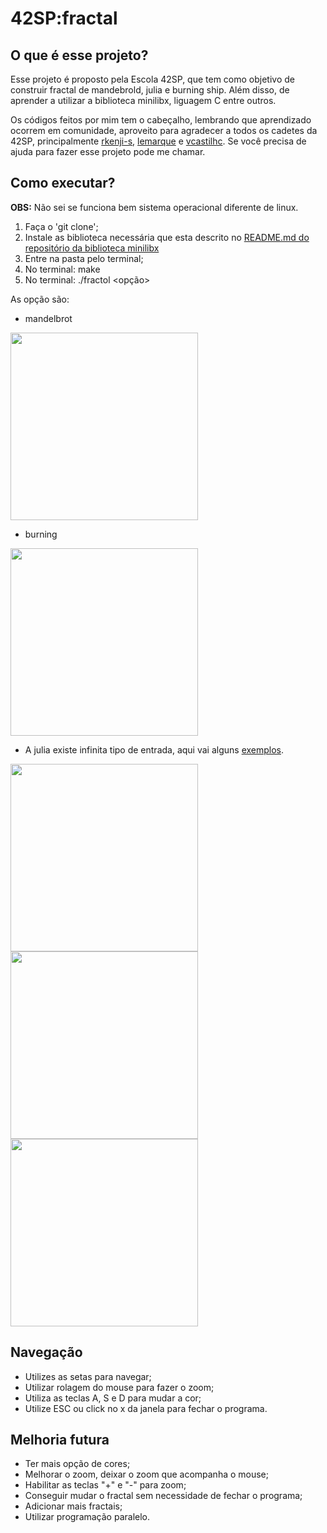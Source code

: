 # 42SP:fractal 


## O que é esse projeto?

Esse projeto é proposto pela Escola 42SP, que tem como objetivo de construir fractal de mandebrold, julia e burning ship. Além disso, de aprender a utilizar a biblioteca minilibx, liguagem C entre outros. 


Os códigos feitos por mim tem o cabeçalho, lembrando que aprendizado ocorrem em comunidade, aproveito para agradecer a todos os cadetes da 42SP, principalmente  [rkenji-s](https://github.com/RKS0205), [lemarque]( https://github.com/leticia-marques )  e [vcastilhc](https://github.com/vcastilh ). Se você precisa de ajuda para fazer esse projeto pode me chamar. 


## Como executar?

**OBS:**  Não sei se funciona bem sistema operacional diferente de  linux.
1. Faça o 'git clone';
2. Instale as biblioteca necessária que esta descrito no  [README.md do repositório da biblioteca minilibx](https://github.com/42Paris/minilibx-linux)
3.  Entre na pasta pelo terminal; 
4. No terminal:  make
5.  No terminal: ./fractol  <opção>

As opção são:
 - mandelbrot 
 
  <img src= "./gif/mandelbrot.gif"  width="300" height="300" />
  
 - burning 

  <img src= "./gif/burning.gif"  width="300" height="300" />
  
 - A julia existe infinita tipo de entrada, aqui vai alguns  [exemplos](https://foul-iridium-45f.notion.site/Julia-Exemplo-8858fb50e7db4cada188e02d2eef8fb8).  
  
 <img src= "./gif/julia1.gif"  width="300" height="300"/>
 <img src= "./gif/julia2.gif"  width="300" height="300"/>
 <img src= "./gif/julia3.gif"  width="300" height="300"/>
 
## Navegação 

 - Utilizes as setas para navegar;
 - Utilizar rolagem do mouse para fazer o zoom;
 - Utiliza as teclas A, S e D para mudar a cor;
 - Utilize ESC ou click no x da janela para fechar o programa.


## Melhoria futura 

 - Ter mais opção de cores;
 - Melhorar o zoom, deixar o zoom que acompanha o mouse;
 - Habilitar as teclas "+" e "-" para zoom;
 - Conseguir mudar o fractal sem necessidade de fechar o programa;
 - Adicionar mais fractais;
 - Utilizar programação paralelo. 





